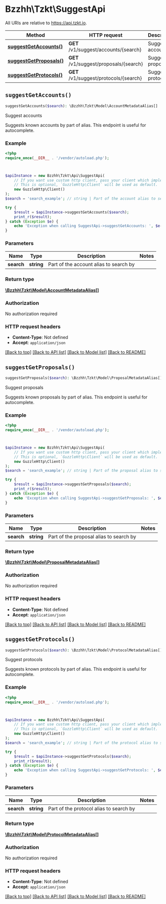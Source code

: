 # Bzzhh\Tzkt\SuggestApi

All URIs are relative to https://api.tzkt.io.

Method | HTTP request | Description
------------- | ------------- | -------------
[**suggestGetAccounts()**](SuggestApi.md#suggestGetAccounts) | **GET** /v1/suggest/accounts/{search} | Suggest accounts
[**suggestGetProposals()**](SuggestApi.md#suggestGetProposals) | **GET** /v1/suggest/proposals/{search} | Suggest proposals
[**suggestGetProtocols()**](SuggestApi.md#suggestGetProtocols) | **GET** /v1/suggest/protocols/{search} | Suggest protocols


## `suggestGetAccounts()`

```php
suggestGetAccounts($search): \Bzzhh\Tzkt\Model\AccountMetadataAlias[]
```

Suggest accounts

Suggests known accounts by part of alias. This endpoint is useful for autocomplete.

### Example

```php
<?php
require_once(__DIR__ . '/vendor/autoload.php');



$apiInstance = new Bzzhh\Tzkt\Api\SuggestApi(
    // If you want use custom http client, pass your client which implements `GuzzleHttp\ClientInterface`.
    // This is optional, `GuzzleHttp\Client` will be used as default.
    new GuzzleHttp\Client()
);
$search = 'search_example'; // string | Part of the account alias to search by

try {
    $result = $apiInstance->suggestGetAccounts($search);
    print_r($result);
} catch (Exception $e) {
    echo 'Exception when calling SuggestApi->suggestGetAccounts: ', $e->getMessage(), PHP_EOL;
}
```

### Parameters

Name | Type | Description  | Notes
------------- | ------------- | ------------- | -------------
 **search** | **string**| Part of the account alias to search by |

### Return type

[**\Bzzhh\Tzkt\Model\AccountMetadataAlias[]**](../Model/AccountMetadataAlias.md)

### Authorization

No authorization required

### HTTP request headers

- **Content-Type**: Not defined
- **Accept**: `application/json`

[[Back to top]](#) [[Back to API list]](../../README.md#endpoints)
[[Back to Model list]](../../README.md#models)
[[Back to README]](../../README.md)

## `suggestGetProposals()`

```php
suggestGetProposals($search): \Bzzhh\Tzkt\Model\ProposalMetadataAlias[]
```

Suggest proposals

Suggests known proposals by part of alias. This endpoint is useful for autocomplete.

### Example

```php
<?php
require_once(__DIR__ . '/vendor/autoload.php');



$apiInstance = new Bzzhh\Tzkt\Api\SuggestApi(
    // If you want use custom http client, pass your client which implements `GuzzleHttp\ClientInterface`.
    // This is optional, `GuzzleHttp\Client` will be used as default.
    new GuzzleHttp\Client()
);
$search = 'search_example'; // string | Part of the proposal alias to search by

try {
    $result = $apiInstance->suggestGetProposals($search);
    print_r($result);
} catch (Exception $e) {
    echo 'Exception when calling SuggestApi->suggestGetProposals: ', $e->getMessage(), PHP_EOL;
}
```

### Parameters

Name | Type | Description  | Notes
------------- | ------------- | ------------- | -------------
 **search** | **string**| Part of the proposal alias to search by |

### Return type

[**\Bzzhh\Tzkt\Model\ProposalMetadataAlias[]**](../Model/ProposalMetadataAlias.md)

### Authorization

No authorization required

### HTTP request headers

- **Content-Type**: Not defined
- **Accept**: `application/json`

[[Back to top]](#) [[Back to API list]](../../README.md#endpoints)
[[Back to Model list]](../../README.md#models)
[[Back to README]](../../README.md)

## `suggestGetProtocols()`

```php
suggestGetProtocols($search): \Bzzhh\Tzkt\Model\ProtocolMetadataAlias[]
```

Suggest protocols

Suggests known protocols by part of alias. This endpoint is useful for autocomplete.

### Example

```php
<?php
require_once(__DIR__ . '/vendor/autoload.php');



$apiInstance = new Bzzhh\Tzkt\Api\SuggestApi(
    // If you want use custom http client, pass your client which implements `GuzzleHttp\ClientInterface`.
    // This is optional, `GuzzleHttp\Client` will be used as default.
    new GuzzleHttp\Client()
);
$search = 'search_example'; // string | Part of the protocol alias to search by

try {
    $result = $apiInstance->suggestGetProtocols($search);
    print_r($result);
} catch (Exception $e) {
    echo 'Exception when calling SuggestApi->suggestGetProtocols: ', $e->getMessage(), PHP_EOL;
}
```

### Parameters

Name | Type | Description  | Notes
------------- | ------------- | ------------- | -------------
 **search** | **string**| Part of the protocol alias to search by |

### Return type

[**\Bzzhh\Tzkt\Model\ProtocolMetadataAlias[]**](../Model/ProtocolMetadataAlias.md)

### Authorization

No authorization required

### HTTP request headers

- **Content-Type**: Not defined
- **Accept**: `application/json`

[[Back to top]](#) [[Back to API list]](../../README.md#endpoints)
[[Back to Model list]](../../README.md#models)
[[Back to README]](../../README.md)
